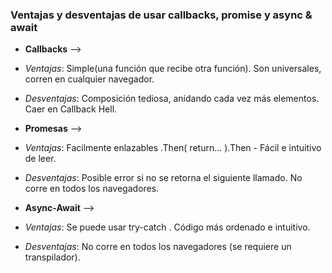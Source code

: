 ### Ventajas y desventajas de usar callbacks, promise y async & await

+ **Callbacks** -->
 + *Ventajas*: Simple(una función que recibe otra función). Son universales, corren en cualquier navegador.
 + *Desventajas*: Composición tediosa, anidando cada vez más elementos. Caer en Callback Hell.

+ **Promesas** --> 
 + *Ventajas*: Facilmente enlazables .Then( return… ).Then - Fácil e intuitivo de leer.
 + *Desventajas*: Posible error si no se retorna el siguiente llamado. No corre en todos los navegadores.

+ **Async-Await** --> 
 + *Ventajas*: Se puede usar try-catch . Código más ordenado e intuitivo.
 + *Desventajas*: No corre en todos los navegadores (se requiere un transpilador).

